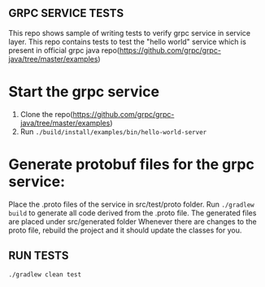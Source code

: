## GRPC SERVICE TESTS

This repo shows sample of writing tests to verify grpc service in service layer.
This repo contains tests to test the "hello world" service which is present in official grpc java repo(https://github.com/grpc/grpc-java/tree/master/examples)

# Start the grpc service
1. Clone the repo(https://github.com/grpc/grpc-java/tree/master/examples)
2. Run ```./build/install/examples/bin/hello-world-server```


# Generate protobuf files for the grpc service:

Place the .proto files of the service in src/test/proto folder.
Run ```./gradlew build``` to generate all code derived from the .proto file.
The generated files are placed under src/generated folder
Whenever there are changes to the proto file, rebuild the project and it should update the classes for you.
    
     
## RUN TESTS
```./gradlew clean test```
